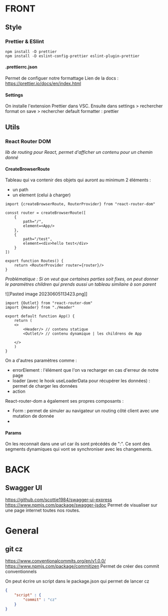 # FRONT
## Style
### Prettier & ESlint
```
npm install -D prettier
npm install -D eslint-config-prettier eslint-plugin-prettier
```

#### .prettierrc.json
Permet de configuer notre formattage 
Lien de la docs : https://prettier.io/docs/en/index.html

#### Settings
On installe l'extension Prettier dans VSC.
Ensuite dans settings > rechercher format on save > rechercher default formatter : prettier 

## Utils
### React Router DOM
*lib de routing pour React, permet d'afficher un contenu pour un chemin donné*

#### CreateBrowserRoute
Tableau qui va contenir des objets qui auront au minimum 2 éléments :
- un path 
- un element (celui à charger)

```tsx
import {createBrowserRoute, RouterProvider} from "react-router-dom"

consst router = createBrowserRoute([
	{
		path="/",
		element=<App/>
	}, 
	{
		path="/test",
		element=<div>hello test</div>
	}
])

export function Routes() {
	return <RouterProvider router={router}/>
}
```
*Problématique : Si on veut que certaines parties soit fixes, on peut donner le paramètres children qui prends aussi un tableau similaire à son parent*

![[Pasted image 20230605113423.png]]


```tsx
import {Outlet} from "react-router-dom"
import {Header} from "./Header"

export default function App() {
	return (
	<>
		<Header/> // contenu statique
		<Outlet/> // contenu dynamique | les childrens de App 
	
	</>
	)
}
```

On a d'autres paramètres comme : 
- errorElement : l'élément que l'on va recharger en cas d'erreur de notre page
- loader (avec le hook useLoaderData pour récupérer les données) : permet de charger les données
- action

React-router-dom a également ses propres composants :
- Form : permet de simuler au navigateur un routing côté client avec une mutation de donnée
-

#### Params
On les reconnait dans une url car ils sont précédés de ":". Ce sont des segments dynamiques qui vont se synchroniser avec les changements.


# BACK
## Swagger UI
https://github.com/scottie1984/swagger-ui-express
https://www.npmjs.com/package/swagger-jsdoc
Permet de visualiser sur une page internet toutes nos routes.

# General
## git cz
https://www.conventionalcommits.org/en/v1.0.0/
https://www.npmjs.com/package/commitizen
Permet de créer des commit conventionnels

On peut écrire un script dans le package.json qui permet de lancer cz

```json
{
	"script" : {
		"commit" : "cz"
	}
}
```